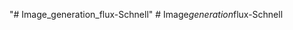 "# Image_generation_flux-Schnell" 
#   I m a g e _ g e n e r a t i o n _ f l u x - S c h n e l l  
 